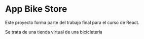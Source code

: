 # App Bike Store

Este proyecto forma parte del trabajo final para el curso de React.

Se trata de una tienda virtual de una bicicletería
